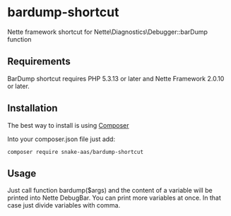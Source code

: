 bardump-shortcut
================

Nette framework shortcut for Nette\Diagnostics\Debugger::barDump function


Requirements
------------

BarDump shortcut requires PHP 5.3.13 or later and Nette Framework 2.0.10 or later.


Installation
------------

The best way to install is using [Composer](http://getcomposer.org/)

Into your composer.json file just add:


```
composer require snake-aas/bardump-shortcut
```


Usage
-----

Just call function bardump($args) and the content of a variable will be printed into Nette DebugBar.
You can print more variables at once. In that case just divide variables with comma.
